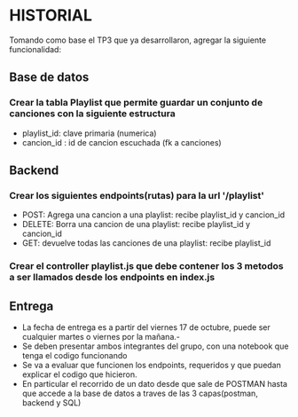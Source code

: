 # HISTORIAL 

Tomando como base el TP3 que ya desarrollaron, agregar la siguiente funcionalidad:

## Base de datos

### Crear la tabla **Playlist** que permite guardar un conjunto de canciones con la siguiente estructura
- playlist_id: clave primaria (numerica)
- cancion_id : id de cancion escuchada (fk a canciones)

## Backend

### Crear los siguientes endpoints(rutas) para la url '/playlist'
- POST: Agrega una cancion a una playlist: recibe playlist_id y cancion_id
- DELETE: Borra una cancion de una playlist:  recibe playlist_id y cancion_id
- GET: devuelve todas las canciones de una playlist: recibe playlist_id
  
### Crear el controller playlist.js que debe contener los 3 metodos a ser llamados desde los endpoints en index.js

## Entrega
- La fecha de entrega es a partir del viernes 17 de octubre, puede ser cualquier martes o viernes por la mañana.-
- Se deben presentar ambos integrantes del grupo, con una notebook que tenga el codigo funcionando
- Se va a evaluar que funcionen los endpoints, requeridos y que puedan explicar el codigo que hicieron. 
- En particular el recorrido de un dato desde que sale de POSTMAN hasta que accede a la base de datos a traves de las 3 capas(postman, backend y SQL)
